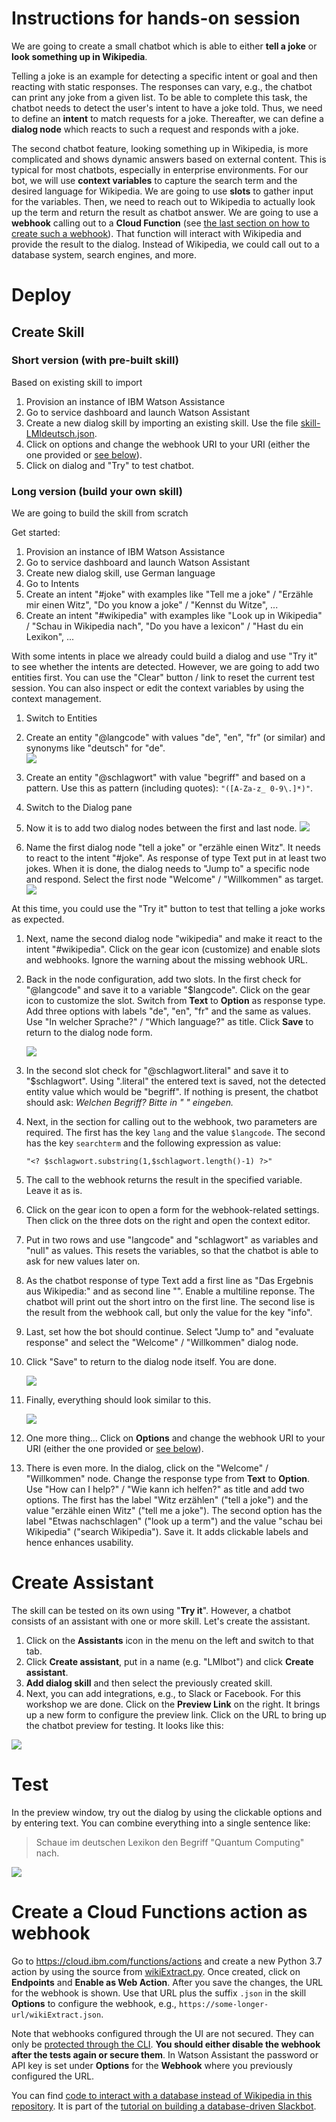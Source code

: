 # Instructions for hands-on session

We are going to create a small chatbot which is able to either **tell a joke** or **look something up in Wikipedia**. 

Telling a joke is an example for detecting a specific intent or goal and then reacting with static responses. The responses can vary, e.g., the chatbot can print any joke from a given list. To be able to complete this task, the chatbot needs to detect the user's intent to have a joke told. Thus, we need to define an **intent** to match requests for a joke. Thereafter, we can define a **dialog node** which reacts to such a request and responds with a joke.

The second chatbot feature, looking something up in Wikipedia, is more complicated and shows dynamic answers based on external content. This is typical for most chatbots, especially in enterprise environments. For our bot, we will use **context variables** to capture the search term and the desired language for Wikipedia. We are going to use **slots** to gather input for the variables. Then, we need to reach out to Wikipedia to actually look up the term and return the result as chatbot answer. We are going to use a **webhook** calling out to a **Cloud Function** (see [the last section on how to create such a webhook](#create-a-cloud-functions-action-as-webhook)). That function will interact with Wikipedia and provide the result to the dialog. Instead of Wikipedia, we could call out to a database system, search engines, and more.


# Deploy

## Create Skill

### Short version (with pre-built skill)
Based on existing skill to import
1. Provision an instance of IBM Watson Assistance
2. Go to service dashboard and launch Watson Assistant
3. Create a new dialog skill by importing an existing skill. Use the file [skill-LMIdeutsch.json](skill-LMIdeutsch.json).
4. Click on options and change the webhook URI to your URI (either the one provided or [see below](#create-a-cloud-functions-action-as-webhook)).
5. Click on dialog and "Try" to test chatbot.

### Long version (build your own skill)
We are going to build the skill from scratch

Get started:
1. Provision an instance of IBM Watson Assistance
2. Go to service dashboard and launch Watson Assistant
3. Create new dialog skill, use German language
4. Go to Intents
5. Create an intent "#joke" with examples like "Tell me a joke" / "Erzähle mir einen Witz", "Do you know a joke" / "Kennst du Witze", ...
6. Create an intent "#wikipedia" with examples like "Look up in Wikipedia" / "Schau in Wikipedia nach", "Do you have a lexicon" / "Hast du ein Lexikon", ...
   
With some intents in place we already could build a dialog and use "Try it" to see whether the intents are detected. However, we are going to add two entities first. You can use the "Clear" button / link to reset the current test session. You can also inspect or edit the context variables by using the context management.


1. Switch to Entities
2. Create an entity "@langcode" with values "de", "en", "fr" (or similar) and synonyms like "deutsch" for "de".   
   ![](assets/WAchatbot_langcode.jpg)
3.  Create an entity "@schlagwort" with value "begriff" and based on a pattern. Use this as pattern (including quotes): `"([A-Za-z_ 0-9\.]*)"`.
4.  Switch to the Dialog pane
5.  Now it is to add two dialog nodes between the first and last node.
    ![](assets/WAchatbot_dialog.jpg)

6.  Name the first dialog node "tell a joke" or "erzähle einen Witz". It needs to react to the intent "#joke". As response of type Text put in at least two jokes. When it is done, the dialog needs to "Jump to" a specific node and respond. Select the first node "Welcome" / "Willkommen" as target.
    ![](assets/WAchatbot_dialog_joke.png)

At this time, you could use the "Try it" button to test that telling a joke works as expected.


1.  Next, name the second dialog node "wikipedia" and make it react to the intent "#wikipedia". Click on the gear icon (customize) and enable slots and webhooks. Ignore the warning about the missing webhook URL.  
2.  Back in the node configuration, add two slots. In the first check for "@langcode" and save it to a variable "$langcode". Click on the gear icon to customize the slot. Switch from **Text** to **Option** as response type. Add three options with labels "de", "en", "fr" and the same as values. Use "In welcher Sprache?" / "Which language?" as title. Click **Save** to return to the dialog node form.

    ![](assets/WAchatbot_dialog_slots.jpg)
3.  In the second slot check for "@schlagwort.literal" and save it to "$schlagwort". Using ".literal" the entered text is saved, not the detected entity value which would be "begriff". If nothing is present, the chatbot should ask: *Welchen Begriff? Bitte in " " eingeben.*   
4.  Next, in the section for calling out to the webhook, two parameters are required. The first has the key `lang` and the value `$langcode`. The second has the key `searchterm` and the following expression as value:   
    ```
    "<? $schlagwort.substring(1,$schlagwort.length()-1) ?>"
    ```
5. The call to the webhook returns the result in the specified variable. Leave it as is.   
6. Click on the gear icon to open a form for the webhook-related settings. Then click on the three dots on the right and open the context editor.
7. Put in two rows and use "langcode" and "schlagwort" as variables and "null" as values. This resets the variables, so that the chatbot is able to ask for new values later on.
8. As the chatbot response of type Text add a first line as "Das Ergebnis aus Wikipedia:" and as second line "<? $webhook_result_1.info ?>". Enable a multiline reponse. The chatbot will print out the short intro on the first line. The second lise is the result from the webhook call, but only the value for the key "info".
9. Last, set how the bot should continue. Select "Jump to" and "evaluate response" and select the "Welcome" / "Willkommen" dialog node.
10. Click "Save" to return to the dialog node itself. You are done.

    ![](assets/WAchatbot_dialog_webhook.jpg)

11. Finally, everything should look similar to this.

    ![](assets/WAchatbot_dialog_schlagwort.png)

12. One more thing... Click on **Options** and change the webhook URI to your URI (either the one provided or [see below](#create-a-cloud-functions-action-as-webhook)).
13. There is even more. In the dialog, click on the "Welcome" / "Willkommen" node. Change the response type from **Text** to **Option**. Use "How can I help?" / "Wie kann ich helfen?" as title and add two options. The first has the label "Witz erzählen" ("tell a joke") and the value "erzähle einen Witz" ("tell me a joke"). The second option has the label "Etwas nachschlagen" ("look up a term") and the value "schau bei Wikipedia" ("search Wikipedia"). Save it. It adds clickable labels and hence enhances usability.


# Create Assistant
The skill can be tested on its own using "**Try it**". However, a chatbot consists of an assistant with one or more skill. Let's create the assistant.

1. Click on the **Assistants** icon in the menu on the left and switch to that tab.
2. Click **Create assistant**, put in a name (e.g. "LMIbot") and click **Create assistant**.
3. **Add dialog skill** and then select the previously created skill.
4. Next, you can add integrations, e.g., to Slack or Facebook. For this workshop we are done. Click on the **Preview Link** on the right. It brings up a new form to configure the preview link. Click on the URL to bring up the chatbot preview for testing. It looks like this:

![](assets/WAchatbot_preview.jpg)

# Test
In the preview window, try out the dialog by using the clickable options and by entering text. You can combine everything into a single sentence like:

> Schaue im deutschen Lexikon den Begriff "Quantum Computing" nach.

![](assets/WAchatbot_dialog_test.jpg)


# Create a Cloud Functions action as webhook
Go to https://cloud.ibm.com/functions/actions and create a new Python 3.7 action by using the source from [wikiExtract.py](functions/wikiExtract.py). Once created, click on **Endpoints** and **Enable as Web Action**. After you save the changes, the URL for the webhook is shown. Use that URL plus the suffix `.json` in the skill **Options** to configure the webhook, e.g.,
`https://some-longer-url/wikiExtract.json`.

Note that webhooks configured through the UI are not secured. They can only be [protected through the CLI](https://cloud.ibm.com/docs/openwhisk?topic=cloud-functions-actions_web#actions_web_secure). **You should either disable the webhook after the tests again or secure them**. In Watson Assistant the password or API key is set under **Options** for the **Webhook** where you previously configured the URL.

You can find [code to interact with a database instead of Wikipedia in this repository](https://github.com/IBM-Cloud/slack-chatbot-database-watson). It is part of the [tutorial on building a database-driven Slackbot](https://cloud.ibm.com/docs/tutorials?topic=solution-tutorials-slack-chatbot-database-watson).